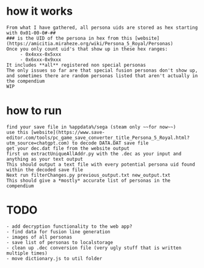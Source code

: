 # how it works
    From what I have gathered, all persona uids are stored as hex starting with 0x01-00-0#-##
    ### is the UID of the persona in hex from this [website](https://amicitia.miraheze.org/wiki/Persona_5_Royal/Personas)
    Once you only count uid's that show up in these hex ranges:
         - 0x4xxx-0x5xxx
         - 0x6xxx-0x9xxx
    It includes **all** registered non special personas
    The only issues so far are that special fusion personas don't show up, and sometimes there are random personas listed that aren't actually in the compendium
    WIP


# how to run
    find your save file in %appdata%/sega (steam only ~~for now~~)
    use this [website](https://www.save-editor.com/tools/pc_game_save_converter_title_Persona_5_Royal.html?utm_source=chatgpt.com) to decode DATA.DAT save file 
    get your dec.dat file from the website output
    first un extractUniqueAllAddr.py with the .dec as your input and anything as your text output
    This should output a text file with every potential persona uid found within the decoded save file
    Next run filterChanges.py previous_output.txt new_output.txt
    This should give a *mostly* accurate list of personas in the compendium


# TODO
    - add decryption functionality to the web app?
    - find data for fusion line generation
    - images of all personas
    - save list of personas to localstorage
    - clean up .dec conversion file (very ugly stuff that is written multiple times)
    - move dictionary.js to util folder